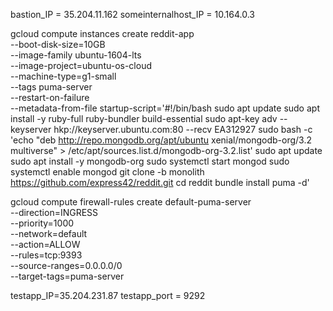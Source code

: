 bastion_IP = 35.204.11.162
someinternalhost_IP = 10.164.0.3

gcloud compute instances create reddit-app\
  --boot-disk-size=10GB \
  --image-family ubuntu-1604-lts \
  --image-project=ubuntu-os-cloud \
  --machine-type=g1-small \
  --tags puma-server \
  --restart-on-failure \
  --metadata-from-file startup-script='#!/bin/bash
sudo apt update
sudo apt install -y ruby-full ruby-bundler build-essential
sudo apt-key adv --keyserver hkp://keyserver.ubuntu.com:80 --recv EA312927
sudo bash -c 'echo "deb http://repo.mongodb.org/apt/ubuntu xenial/mongodb-org/3.2 multiverse" > /etc/apt/sources.list.d/mongodb-org-3.2.list'
sudo apt update
sudo apt install -y mongodb-org
sudo systemctl start mongod
sudo systemctl enable mongod
git clone -b monolith https://github.com/express42/reddit.git
cd reddit 
bundle install
puma -d'

gcloud compute firewall-rules create default-puma-server\
 --direction=INGRESS\
 --priority=1000\
 --network=default\
 --action=ALLOW\
 --rules=tcp:9393\
 --source-ranges=0.0.0.0/0\
 --target-tags=puma-server

testapp_IP=35.204.231.87
testapp_port = 9292
